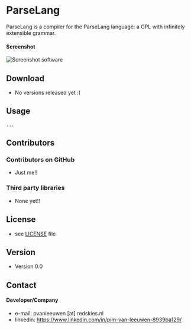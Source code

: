 # ParseLang
ParseLang is a compiler for the ParseLang language: a GPL with infinitely extensible grammar.


#### Screenshot
![Screenshot software](https://i.imgur.com/hRCmjbI.png "screenshot software")
## Download
* No versions released yet :(

## Usage
```$ git clone https://github.com/Charrey/ParseLang.git
...
```
## Contributors

### Contributors on GitHub
* Just me!!

### Third party libraries
* None yet!!

## License 
* see [LICENSE](https://github.com/Charrey/ParseLang/blob/master/LICENSE.md) file

## Version 
* Version 0.0

## Contact
#### Developer/Company
* e-mail: pvanleeuwen [at] redskies.nl
* linkedin: https://www.linkedin.com/in/pim-van-leeuwen-8939ba129/
